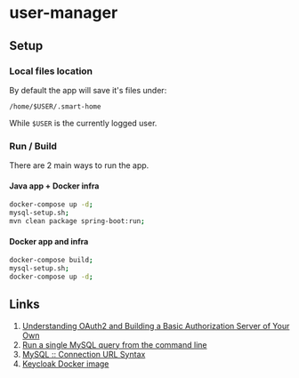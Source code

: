# user-manager

## Setup

### Local files location

By default the app will save it's files under: 

`/home/$USER/.smart-home`

While `$USER` is the currently logged user.

### Run / Build

There are 2 main ways to run the app.

#### Java app + Docker infra
```bash
docker-compose up -d;
mysql-setup.sh;
mvn clean package spring-boot:run;
```

#### Docker app and infra
```bash
docker-compose build;
mysql-setup.sh;
docker-compose up -d;
```

## Links

1. [Understanding OAuth2 and Building a Basic Authorization Server of Your Own](https://medium.com/google-cloud/understanding-oauth2-and-building-a-basic-authorization-server-of-your-own-a-beginners-guide-cf7451a16f66)
1. [Run a single MySQL query from the command line](https://electrictoolbox.com/run-single-mysql-query-command-line/)
1. [MySQL :: Connection URL Syntax](https://dev.mysql.com/doc/connector-j/8.0/en/connector-j-reference-jdbc-url-format.html)
1. [Keycloak Docker image](https://hub.docker.com/r/jboss/keycloak/)
